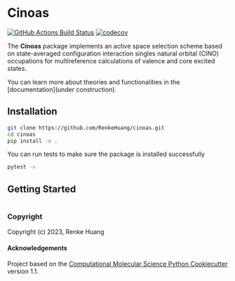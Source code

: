 Cinoas
==============================
[//]: # (Badges)
[![GitHub Actions Build Status](https://github.com/RenkeHuang/cinoas/workflows/CI/badge.svg)](https://github.com/RenkeHuang/cinoas/actions?query=workflow%3ACI)
[![codecov](https://codecov.io/gh/RenkeHuang/cinoas/branch/main/graph/badge.svg)](https://codecov.io/gh/RenkeHuang/cinoas/branch/main)

The **Cinoas** package implements an active space selection scheme based on state-averaged configuration interaction singles natural orbital (CINO) occupations for multireference calculations of valence and core excited states.

You can learn more about theories and functionalities in the [documentation](under construction). 

Installation
------------

```bash
git clone https://github.com/RenkeHuang/cinoas.git
cd cinoas
pip install -e .
```

You can run tests to make sure the package is installed successfully
```bash
pytest -v
```

Getting Started
---------------

```python

```


### Copyright

Copyright (c) 2023, Renke Huang


#### Acknowledgements
 
Project based on the 
[Computational Molecular Science Python Cookiecutter](https://github.com/molssi/cookiecutter-cms) version 1.1.
